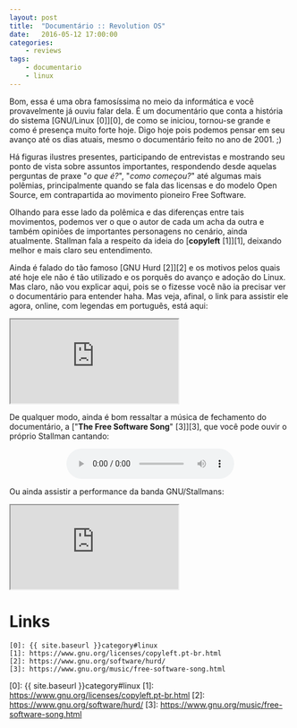 ```yaml
---
layout: post
title:	"Documentário :: Revolution OS"
date:	2016-05-12 17:00:00
categories:
    - reviews
tags:
    - documentario
    - linux
---
```


Bom, essa é uma obra famosíssima no meio da informática e você provavelmente já ouviu falar dela. É um documentário que conta a história do sistema [GNU/Linux \[0\]][0], de como se iniciou, tornou-se grande e como é presença muito forte hoje. Digo hoje pois podemos pensar em seu avanço até os dias atuais, mesmo o documentário feito no ano de 2001. ;)

Há figuras ilustres presentes, participando de entrevistas e mostrando seu ponto de vista sobre assuntos importantes, respondendo desde aquelas perguntas de praxe "*o que é?*", "*como começou?*" até algumas mais polêmias, principalmente quando se fala das licensas e do modelo Open Source, em contrapartida ao movimento pioneiro Free Software.

Olhando para esse lado da polêmica e das diferenças entre tais movimentos, podemos ver o que o autor de cada um acha da outra e também opiniões de importantes personagens no cenário, ainda atualmente. Stallman fala a respeito da ideia do [**copyleft** \[1\]][1], deixando melhor e mais claro seu entendimento.

Ainda é falado do tão famoso [GNU Hurd \[2\]][2] e os motivos pelos quais até hoje ele não é tão utilizado e os porquês do avanço e adoção do Linux. Mas claro, não vou explicar aqui, pois se o fizesse você não ia precisar ver o documentário para entender haha. Mas veja, afinal, o link para assistir ele agora, online, com legendas em português, está aqui:

<iframe src="https://youtube.com/embed/plMxWpXhqig" allowfullscreen></iframe>

De qualquer modo, ainda é bom ressaltar a música de fechamento do documentário, a ["**The Free Software Song**" \[3\]][3], que você pode ouvir o próprio Stallman cantando:

<center><audio controls><source src="https://www.gnu.org/music/free-software-song.ogg" type="audio/ogg"></audio></center>

Ou ainda assistir a performance da banda GNU/Stallmans:

<iframe src="https://youtube.com/embed/z5eLn1QMJS0" allowfullscreen></iframe>

# Links

~~~
[0]: {{ site.baseurl }}category#linux
[1]: https://www.gnu.org/licenses/copyleft.pt-br.html
[2]: https://www.gnu.org/software/hurd/
[3]: https://www.gnu.org/music/free-software-song.html
~~~

[0]: {{ site.baseurl }}category#linux
[1]: https://www.gnu.org/licenses/copyleft.pt-br.html
[2]: https://www.gnu.org/software/hurd/
[3]: https://www.gnu.org/music/free-software-song.html
